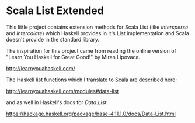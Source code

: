 # Scala List Extended

This little project contains extension methods for Scala List
(like *intersperse* and *intercalate*) which Haskell provides in
it's List implementation and Scala doesn't provide in the
standard library.

The inspiration for this project came from reading the online
version of "Learn You Haskell for Great Good!" by Miran Lipovaca.

http://learnyouahaskell.com/

The Haskell list functions which I translate to Scala are described here:

http://learnyouahaskell.com/modules#data-list

and as well in Haskell's docs for *Data.List*:

https://hackage.haskell.org/package/base-4.11.1.0/docs/Data-List.html

